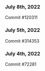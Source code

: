### July 8th, 2022

Commit #120311

### July 5th, 2022

Commit #314353


### July 4th, 2022

Commit #72281
